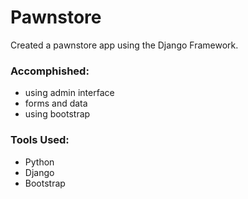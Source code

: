 # Pawnstore

Created a pawnstore app using the Django Framework.


### Accomphished:
+ using admin interface
+ forms and data
+ using bootstrap

### Tools Used:
+ Python
+ Django
+ Bootstrap
